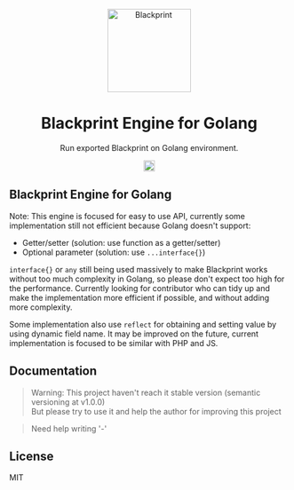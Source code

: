 <p align="center"><a href="#" target="_blank" rel="noopener noreferrer"><img width="150" src="https://user-images.githubusercontent.com/11073373/141421213-5decd773-a870-4324-8324-e175e83b0f55.png" alt="Blackprint"></a></p>

<h1 align="center">Blackprint Engine for Golang</h1>
<p align="center">Run exported Blackprint on Golang environment.</p>

<p align="center">
    <a href='https://github.com/Blackprint/Blackprint/blob/master/LICENSE'><img src='https://img.shields.io/badge/License-MIT-brightgreen.svg' height='20'></a>
</p>

## Blackprint Engine for Golang
Note:
This engine is focused for easy to use API, currently some implementation still not efficient because Golang doesn't support:
- Getter/setter (solution: use function as a getter/setter)
- Optional parameter (solution: use `...interface{}`)

`interface{}` or `any` still being used massively to make Blackprint works without too much complexity in Golang, so please don't expect too high for the performance. Currently looking for contributor who can tidy up and make the implementation more efficient if possible, and without adding more complexity.

Some implementation also use `reflect` for obtaining and setting value by using dynamic field name. It may be improved on the future, current implementation is focused to be similar with PHP and JS.

## Documentation
> Warning: This project haven't reach it stable version (semantic versioning at v1.0.0)<br>
> But please try to use it and help the author for improving this project

> Need help writing '-'

## License
MIT